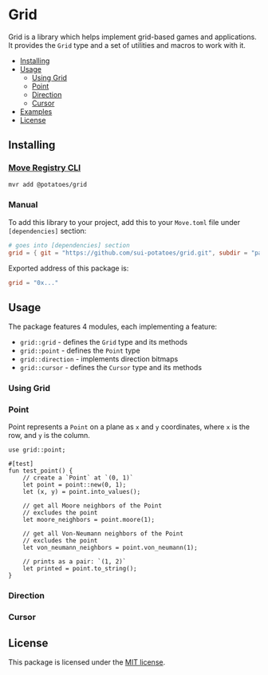 # Grid

Grid is a library which helps implement grid-based games and applications. It provides the `Grid`
type and a set of utilities and macros to work with it.

-   [Installing](#installing)
-   [Usage](#usage)
    -   [Using Grid](#using-grid)
    -   [Point](#point)
    -   [Direction](#direction)
    -   [Cursor](#cursor)
-   [Examples](#examples)
-   [License](#license)

## Installing

### [Move Registry CLI](https://docs.suins.io/move-registry)

```bash
mvr add @potatoes/grid
```

### Manual

To add this library to your project, add this to your `Move.toml` file under
`[dependencies]` section:

```toml
# goes into [dependencies] section
grid = { git = "https://github.com/sui-potatoes/grid.git", subdir = "packages/grid", rev = "grid@v1" }
```

Exported address of this package is:

```toml
grid = "0x..."
```

## Usage

The package features 4 modules, each implementing a feature:

-   `grid::grid` - defines the `Grid` type and its methods
-   `grid::point` - defines the `Point` type
-   `grid::direction` - implements direction bitmaps
-   `grid::cursor` - defines the `Cursor` type and its methods

### Using Grid

### Point

Point represents a `Point` on a plane as `x` and `y` coordinates, where `x` is the row, and `y` is the column.

```move
use grid::point;

#[test]
fun test_point() {
    // create a `Point` at `(0, 1)`
    let point = point::new(0, 1);
    let (x, y) = point.into_values();

    // get all Moore neighbors of the Point
    // excludes the point
    let moore_neighbors = point.moore(1);

    // get all Von-Neumann neighbors of the Point
    // excludes the point
    let von_neumann_neighbors = point.von_neumann(1);

    // prints as a pair: `(1, 2)`
    let printed = point.to_string();
}
```

### Direction

### Cursor

## License

This package is licensed under the [MIT license](https://github.com/sui-potatoes/app/tree/main/LICENSE).
